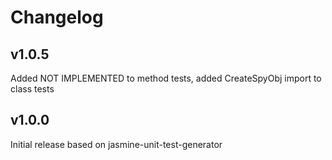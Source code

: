 # Changelog

## v1.0.5

Added NOT IMPLEMENTED to method tests, added CreateSpyObj import to class tests

## v1.0.0

Initial release based on jasmine-unit-test-generator
